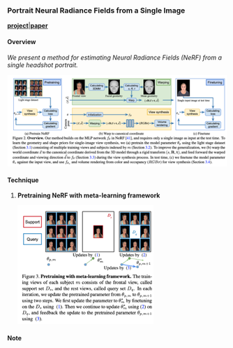 ### Portrait Neural Radiance Fields from a Single Image

[**project**](https://portrait-nerf.github.io/)|[**paper**](https://arxiv.org/abs/2012.05903)

#### **Overview**

*We present a method for estimating Neural Radiance Fields (NeRF) from a single headshot portrait.*

<img src="img/portraitnerf.png" style="zoom:50%;" />

#### **Technique**

1. **Pretraining NeRF with meta-learning framework**

   <img src="img/portraitnerf2.png" style="zoom:40%;" />

   

#### **Note**



